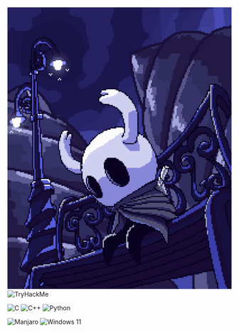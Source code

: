 <div align="center"><img title="ArtStation, by Moises Dimas" src="pixelknight.gif"/></div>


<img src="https://tryhackme-badges.s3.amazonaws.com/Kotaro81.png" alt="TryHackMe"> 

![C](https://img.shields.io/badge/c-%2300599C.svg?style=for-the-badge&logo=c&logoColor=white) ![C++](https://img.shields.io/badge/c++-%2300599C.svg?style=for-the-badge&logo=c%2B%2B&logoColor=white) ![Python](https://img.shields.io/badge/python-3670A0?style=for-the-badge&logo=python&logoColor=ffdd54)

![Manjaro](https://img.shields.io/badge/Manjaro-35BF5C?style=for-the-badge&logo=Manjaro&logoColor=white) ![Windows 11](https://img.shields.io/badge/Windows%2011-%230079d5.svg?style=for-the-badge&logo=Windows%2011&logoColor=white)

